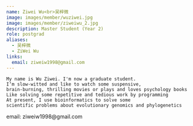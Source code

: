 ```yaml
---
name: Ziwei Wu<br>吴梓微
image: images/member/wuziwei.jpg
image: images/member/ziweiwu_2.jpg
description: Master Student (Year 2)
role: postgrad
aliases:
  - 吴梓微
  - ZiWei Wu
links:
  email: ziweiw1998@gmail.com
---
```


    My name is Wu Ziwei. I'm now a graduate student.    
    I‘m slow-witted and like to watch some suspensive,    
    brain-burning, thrilling movies or plays and loves psychology books    
    Like solving some repetitive and tedious work by programming    
    At present, I use bioinformatics to solve some    
    scientific problems about evolutionary genomics and phylogenetics  
<centre>
email: ziweiw1998@gmail.com
</centre>
